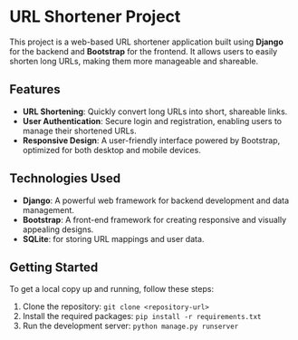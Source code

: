 # URL Shortener Project

This project is a web-based URL shortener application built using **Django** for the backend and **Bootstrap** for the frontend. It allows users to easily shorten long URLs, making them more manageable and shareable.

## Features

- **URL Shortening**: Quickly convert long URLs into short, shareable links.
- **User Authentication**: Secure login and registration, enabling users to manage their shortened URLs.
- **Responsive Design**: A user-friendly interface powered by Bootstrap, optimized for both desktop and mobile devices.

## Technologies Used

- **Django**: A powerful web framework for backend development and data management.
- **Bootstrap**: A front-end framework for creating responsive and visually appealing designs.
- **SQLite**: for storing URL mappings and user data.

## Getting Started

To get a local copy up and running, follow these steps:

1. Clone the repository: `git clone <repository-url>`
2. Install the required packages: `pip install -r requirements.txt`
3. Run the development server: `python manage.py runserver`
